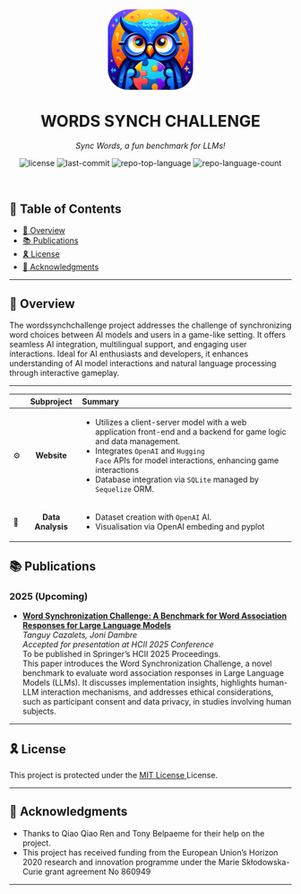 <p align="center">
    <img src="words_synch_challenge.png" align="center" width="30%">
</p>
<p align="center"><h1 align="center">WORDS SYNCH CHALLENGE</h1></p>
<p align="center">
	<em>Sync Words, a fun benchmark for LLMs!</em>
</p>
<p align="center">
	<img src="https://img.shields.io/github/license/Finebouche/words_synch_challenge" alt="license">
	<img src="https://img.shields.io/github/last-commit/Finebouche/words_synch_challenge" alt="last-commit">
	<img src="https://img.shields.io/github/languages/top/Finebouche/words_synch_challenge" alt="repo-top-language">
	<img src="https://img.shields.io/github/languages/count/Finebouche/words_synch_challenge" alt="repo-language-count">
</p>
<p align="center"><!-- default option, no dependency badges. -->
</p>
<p align="center">
	<!-- default option, no dependency badges. -->
</p>
<br>

## 🔗 Table of Contents

- [📍 Overview](#-overview)
- [📚 Publications](#-publications)
- [🎗 License](#-license)
- [🙌 Acknowledgments](#-acknowledgments)

---

## 📍 Overview

The wordssynchchallenge project addresses the challenge of synchronizing word choices between AI models and users in a game-like setting. It offers seamless AI integration, multilingual support, and engaging user interactions. Ideal for AI enthusiasts and developers, it enhances understanding of AI model interactions and natural language processing through interactive gameplay.

---


|      |    Subproject     | Summary                                                                                                                                                                                                                                                                                                                                                       |
| :--- |:-----------------:|:--------------------------------------------------------------------------------------------------------------------------------------------------------------------------------------------------------------------------------------------------------------------------------------------------------------------------------------------------------------|
| ⚙️  |    **Website**    | <ul><li>Utilizes a client-server model with a web application front-end and a backend for game logic and data management.</li><li>Integrates <code>OpenAI</code> and <code>Hugging Face</code> APIs for model interactions, enhancing game interactions</li><li>Database integration via <code>SQLite</code> managed by <code>Sequelize</code> ORM.</li></ul> |
| 🔌 | **Data Analysis** | <ul><li>Dataset creation with <code>OpenAI</code> AI.</li><li>Visualisation via OpenAI embeding and pyplot</li></ul>                                                                                                                                                                                                                                          |

## 📚 Publications

### **2025 (Upcoming)**

- **[Word Synchronization Challenge: A Benchmark for Word Association Responses for Large Language Models](https://hcii2025.springer.com)**  
  *Tanguy Cazalets, Joni Dambre*  
  *Accepted for presentation at HCII 2025 Conference*  
  To be published in Springer’s HCII 2025 Proceedings.  
  This paper introduces the Word Synchronization Challenge, a novel benchmark to evaluate word association responses in Large Language Models (LLMs). It discusses implementation insights, highlights human-LLM interaction mechanisms, and addresses ethical considerations, such as participant consent and data privacy, in studies involving human subjects. 

---

## 🎗 License

This project is protected under the [MIT License ](https://choosealicense.com/licenses/mit/) License.

---

## 🙌 Acknowledgments

- Thanks to Qiao Qiao Ren and Tony Belpaeme for their help on the project.
- This project has received funding from the European Union’s Horizon 2020 research and innovation programme under the Marie Skłodowska-Curie grant agreement No 860949

---

